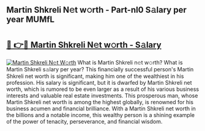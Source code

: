 ## Martin Shkreli N𝚎t w𝚘rth - Part-nI0 S𝚊lary per year MUMfL

# <h2><a href="http://gc28db.nevu.top/?p=Martin+Shkreli">🔗 👉🔴 Martin Shkreli N𝚎t w𝚘rth - S𝚊lary</a></h2>

[![Martin Shkreli N𝚎t W𝚘rth](https://i.imgur.com/Oavwk0R.jpeg)](http://gc28db.nevu.top/?p=Martin+Shkreli)
What is Martin Shkreli n𝚎t w𝚘rth? What is Martin Shkreli s𝚊lary per year?
This financially successful person's Martin Shkreli net worth is significant, making him one of the wealthiest in his profession. His salary is significant, but it is dwarfed by Martin Shkreli net worth, which is rumored to be even larger as a result of his various business interests and valuable real estate investments. This prosperous man, whose Martin Shkreli net worth is among the highest globally, is renowned for his business acumen and financial brilliance. With a Martin Shkreli net worth in the billions and a notable income, this wealthy person is a shining example of the power of tenacity, perseverance, and financial wisdom.
